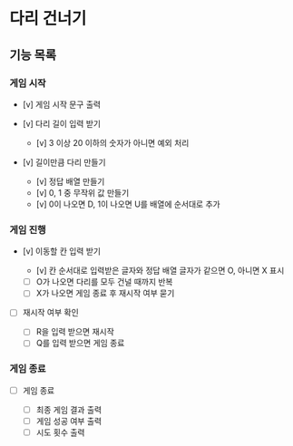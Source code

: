 # 다리 건너기

## 기능 목록

### 게임 시작

- [v] 게임 시작 문구 출력

- [v] 다리 길이 입력 받기

  - [v] 3 이상 20 이하의 숫자가 아니면 예외 처리

- [v] 길이만큼 다리 만들기

  - [v] 정답 배열 만들기
  - [v] 0, 1 중 무작위 값 만들기
  - [v] 0이 나오면 D, 1이 나오면 U를 배열에 순서대로 추가

### 게임 진행

- [v] 이동할 칸 입력 받기

  - [v] 칸 순서대로 입력받은 글자와 정답 배열 글자가 같으면 O, 아니면 X 표시
  - [ ] O가 나오면 다리를 모두 건널 때까지 반복
  - [ ] X가 나오면 게임 종료 후 재시작 여부 묻기

- [ ] 재시작 여부 확인

  - [ ] R을 입력 받으면 재시작
  - [ ] Q를 입력 받으면 게임 종료

### 게임 종료

- [ ] 게임 종료

  - [ ] 최종 게임 결과 출력
  - [ ] 게임 성공 여부 출력
  - [ ] 시도 횟수 출력
